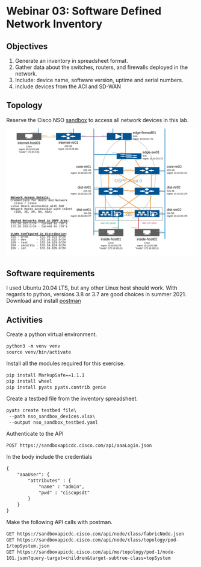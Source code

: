 # Webinar 03: Software Defined Network Inventory  

## Objectives

1. Generate an inventory in spreadsheet format.
2. Gather data about the switches, routers, and firewalls deployed in the network.
3. Include: device name, software version, uptime and serial numbers.
4. include devices from the ACI and SD-WAN

## Topology

Reserve the Cisco NSO [sandbox](https://devnetsandbox.cisco.com/RM/Diagram/Index/43964e62-a13c-4929-bde7-a2f68ad6b27c?diagramType=Topology) 
to access all network devices in this lab.

![Topology](/webinars/web01/topology.PNG)

## Software requirements

I used Ubuntu 20.04 LTS, but any other Linux host should work. 
With regards to python, versions 3.8 or 3.7 are good choices in summer 2021.  
Download and install [postman](https://www.postman.com/downloads/)


## Activities

Create a python virtual environment.

    python3 -m venv venv
    source venv/bin/activate

Install all the modules required for this exercise.

    pip install MarkupSafe==1.1.1
    pip install wheel
    pip install pyats pyats.contrib genie

Create a testbed file from the inventory spreadsheet.

    pyats create testbed file\
     --path nso_sandbox_devices.xlsx\
     --output nso_sandbox_testbed.yaml

Authenticate to the API

    POST https://sandboxapicdc.cisco.com/api/aaaLogin.json

In the body include the credentials

    {
        "aaaUser": {
            "attributes" : {
                "name" : "admin",
                "pwd" : "ciscopsdt"
            }
        }
    }

Make the following API calls with postman.

	GET https://sandboxapicdc.cisco.com/api/node/class/fabricNode.json
    GET https://sandboxapicdc.cisco.com/api/node/class/topology/pod-1/topSystem.json
    GET https://sandboxapicdc.cisco.com/api/mo/topology/pod-1/node-101.json?query-target=children&target-subtree-class=topSystem

